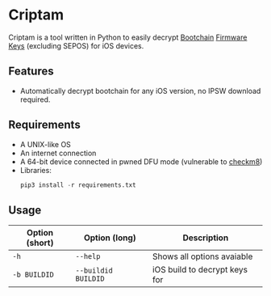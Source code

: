 # Criptam
Criptam is a tool written in Python to easily decrypt [Bootchain](https://www.theiphonewiki.com/wiki/Bootchain) [Firmware Keys](https://www.theiphonewiki.com/wiki/Firmware_Keys) (excluding SEPOS) for iOS devices.

## Features
- Automatically decrypt bootchain for any iOS version, no IPSW download required.

## Requirements
- A UNIX-like OS
- An internet connection
- A 64-bit device connected in pwned DFU mode (vulnerable to [checkm8](https://github.com/axi0mX/ipwndfu))
- Libraries:
    ```py
    pip3 install -r requirements.txt
    ```


## Usage
| Option (short) | Option (long) | Description |
|----------------|---------------|-------------|
| `-h` | `--help` | Shows all options avaiable |
| `-b BUILDID` | `--buildid BUILDID` | iOS build to decrypt keys for |

